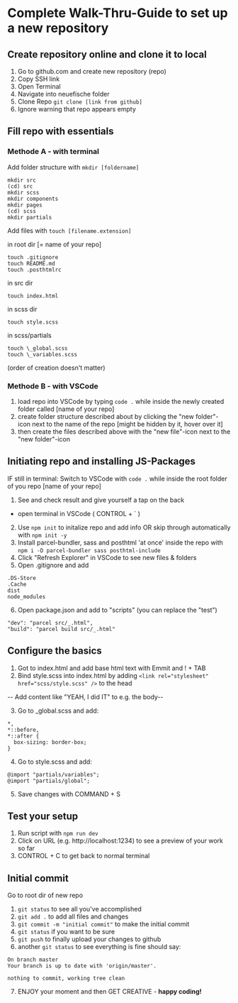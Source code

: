 # Complete Walk-Thru-Guide to set up a new repository

## Create repository online and clone it to local

1. Go to github.com and create new repository (repo)
2. Copy SSH link
3. Open Terminal
4. Navigate into neuefische folder
5. Clone Repo
   `git clone [link from github]`
6. Ignore warning that repo appears empty

## Fill repo with essentials

### Methode A - with terminal

Add folder structure with
`mkdir [foldername]`

```
mkdir src
(cd) src
mkdir scss
mkdir components
mkdir pages
(cd) scss
mkdir partials
```

Add files with
`touch [filename.extension]`

in root dir [= name of your repo]

```
touch .gitignore
touch README.md
touch .posthtmlrc
```

in src dir

```
touch index.html
```

in scss dir

```
touch style.scss
```

in scss/partials

```
touch \_global.scss
touch \_variables.scss
```

(order of creation doesn't matter)

### Methode B - with VSCode

1. load repo into VSCode by typing
   `code .` while inside the newly created folder called [name of your repo]
2. create folder structure described about by clicking the "new folder"-icon next to the name of the repo [might be hidden by it, hover over it]
3. then create the files described above with the "new file"-icon next to the "new folder"-icon

## Initiating repo and installing JS-Packages

IF still in terminal: Switch to VSCode with `code .` while inside the root folder of you repo [name of your repo]

1. See and check result and give yourself a tap on the back

- open terminal in VSCode ( CONTROL + ` )

2. Use `npm init` to initalize repo and add info OR skip through automatically with `npm init -y`
3. Install parcel-bundler, sass and posthtml 'at once' inside the repo with
   `npm i -D parcel-bundler sass posthtml-include`
4. Click "Refresh Explorer" in VSCode to see new files & folders
5. Open .gitignore and add

```
.DS-Store
.Cache
dist
node_modules
```

6. Open package.json and add to "scripts" (you can replace the "test")

```
"dev": "parcel src/_.html",
"build": "parcel build src/_.html"
```

## Configure the basics

1. Got to index.html and add base html text with Emmit and ! + TAB
2. Bind style.scss into index.html by adding
   `<link rel="stylesheet" href="scss/style.scss" />` to the head

-- Add content like "YEAH, I did IT" to e.g. the body--

3. Go to \_global.scss and add:

```
*,
*::before,
*::after {
  box-sizing: border-box;
}
```

4. Go to style.scss and add:

```
@import "partials/variables";
@import "partials/global";
```

5. Save changes with COMMAND + S

## Test your setup

1. Run script with `npm run dev`
2. Click on URL (e.g. http://localhost:1234) to see a preview of your work so far
3. CONTROL + C to get back to normal terminal

## Initial commit

Go to root dir of new repo

1. `git status` to see all you've accomplished
2. `git add .` to add all files and changes
3. `git commit -m "initial commit"` to make the initial commit
4. `git status` if you want to be sure
5. `git push` to finally upload your changes to github
6. another `git status` to see everything is fine should say:

```
On branch master
Your branch is up to date with 'origin/master'.

nothing to commit, working tree clean
```

7. ENJOY your moment and then GET CREATIVE - **happy coding!**
